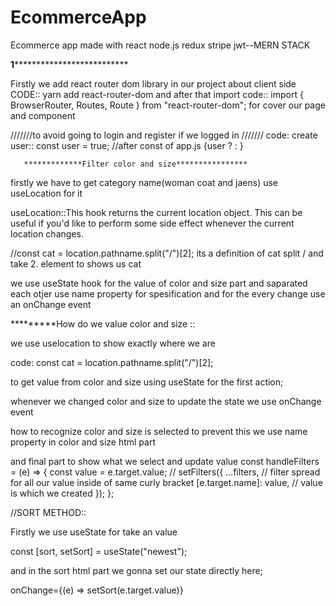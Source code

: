 # EcommerceApp
Ecommerce app made with react node.js redux stripe jwt--MERN STACK

******1********************************

Firstly we add react router dom library in our project about client side 
  CODE:: yarn add react-router-dom 
and after that import 
   code:: import { BrowserRouter, Routes, Route } from "react-router-dom"; for cover our page and component 


///////to avoid going to login and register if we logged in ///////
  code: 
    create user:: const user = true; //after const of app.js 
    {user ? <Home /> : <Login />}  



       *************Filter color and size****************
    
firstly we have to get category name(woman coat and jaens) use useLocation for it 

useLocation::This hook returns the current location object. This can be useful if you'd like to perform some side effect whenever the current location changes.

//const cat = location.pathname.split("/")[2]; its a definition of cat split / and take 2. element to shows us cat

we use useState hook for the value of color and size part and saparated each otjer use name property for spesification and for the every change use an onChange event 

*********How do we value color and size ::

we use uselocation to show exactly where we are

  code:  const cat = location.pathname.split("/")[2];

to get value from color and size using useState for the first action;

whenever we changed color  and size to update the state we use onChange event 

how to recognize color and size is selected to prevent this we use name property in color and size html part 

and final part  to show what we select and update value 
const handleFilters = (e) => {
    const value = e.target.value;  //
    setFilters({
      ...filters,  // filter spread for all our value inside of same curly bracket
      [e.target.name]: value,  // value is which we created 
    });
  };



//SORT METHOD::

Firstly we use useState for take an value 

  const [sort, setSort] = useState("newest");

and in the sort html part we gonna set our state directly here;

onChange={(e) => setSort(e.target.value)}



















